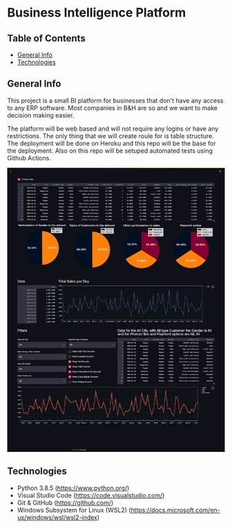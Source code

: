 # Business Intelligence Platform 

## Table of Contents
* [General Info](#general-info)
* [Technologies](#technologies)


## General Info

This project is a small BI platform for businesses that don't have any access to any ERP software. Most companies in B&H are so and we want to make decision making easier.

The platform will be web based and will not require any logins or have any restrictions. The only thing that we will create roule for is table structure.
The deployment will be done on Heroku and this repo will be the base for the deployment. Also on this repo will be setuped automated tests using Github Actions.


![alt text](https://github.com/WorldWideWest/BI-PLATFORM/blob/main/screencapture-172-21-227-193-8501-2021-04-05-20_31_33.png?raw=true)



## Technologies

* Python 3.8.5 (https://www.python.org/)
* Visual Studio Code (https://code.visualstudio.com/)
* Git & GitHub (https://github.com/)
* Windows Subsystem for Linux (WSL2) (https://docs.microsoft.com/en-us/windows/wsl/wsl2-index)
